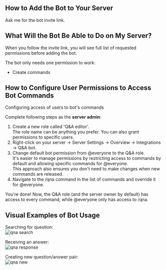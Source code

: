 ## How to Add the Bot to Your Server

Ask me for the bot invite link.

## What Will the Bot Be Able to Do on My Server?
When you follow the invite link,  you will see full list of requested permissions before adding the bot.

The bot only needs one permission to work:
- Create commands

## How to Configure User Permissions to Access Bot Commands
Configuring access of users to bot's commands

Complete following steps as the **server admin**:
1) Create a new role called 'Q&A editor'.  
    The role name can be anything you prefer. You can also grant permissions to specific users.
2) Right-click on your server -> Server Settings -> Overview -> Integrations -> Q&A bot.
3) Change default bot permission from @everyone to the Q&A role.  
    It's easier to manage permissions by restricting access to commands by default and allowing specific commands for @everyone.  
    This approach also ensures you don't need to make changes when new commands are released.
4) Navigate to the /qna command in the list of commands and override it for @everyone.

You're done! Now, the Q&A role (and the server owner by default) has access to every command, while @everyone only has access to /qna.

## Visual Examples of Bot Usage
Searching for question:  
![qna search](https://raw.github.com/gfx687/discord-qna-bot/docs/docs/assets/qna-search.png)

Receiving an answer:  
![qna response](https://raw.github.com/gfx687/discord-qna-bot/docs/docs/assets/qna-response.png)

Creating new question/answer pair:  
![qna new](https://raw.github.com/gfx687/discord-qna-bot/docs/docs/assets/qna-new.png)